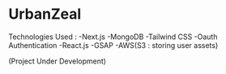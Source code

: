 # UrbanZeal

Technologies Used : 
-Next.js
-MongoDB
-Tailwind CSS
-Oauth Authentication
-React.js
-GSAP
-AWS(S3 : storing user assets)

(Project Under Development)
